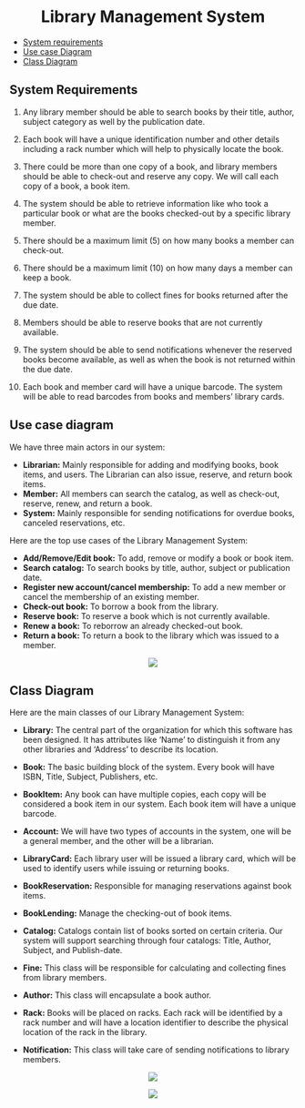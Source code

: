 <center><h1>Library Management System</h1></center>

* [System requirements](#System-Requirements)
* [Use case Diagram](#Use-case-diagram)
* [Class Diagram](#Class-Diagram)


## System Requirements

1. Any library member should be able to search books by their title, author, subject category as well by the publication date.

2. Each book will have a unique identification number and other details including a rack number which will help to physically locate the book.

3. There could be more than one copy of a book, and library members should be able to check-out and reserve any copy. We will call each copy of a book, a book item.

4. The system should be able to retrieve information like who took a particular book or what are the books checked-out by a specific library member.

5. There should be a maximum limit (5) on how many books a member can check-out.

6. There should be a maximum limit (10) on how many days a member can keep a book.

7. The system should be able to collect fines for books returned after the due date.

8. Members should be able to reserve books that are not currently available.

9. The system should be able to send notifications whenever the reserved books become available, as well as when the book is not returned within the due date.

10. Each book and member card will have a unique barcode. The system will be able to read barcodes from books and members’ library cards.

## Use case diagram

We have three main actors in our system:

* **Librarian:** Mainly responsible for adding and modifying books, book items, and users. The Librarian can also issue, reserve, and return book items.
* **Member:** All members can search the catalog, as well as check-out, reserve, renew, and return a book.
* **System:** Mainly responsible for sending notifications for overdue books, canceled reservations, etc.

Here are the top use cases of the Library Management System:

* **Add/Remove/Edit book:** To add, remove or modify a book or book item.
* **Search catalog:** To search books by title, author, subject or publication date.
* **Register new account/cancel membership:** To add a new member or cancel the membership of an existing member.
* **Check-out book:** To borrow a book from the library.
* **Reserve book:** To reserve a book which is not currently available.
* **Renew a book:** To reborrow an already checked-out book.
* **Return a book:** To return a book to the library which was issued to a member.

<p align="center">
        <img src="https://www.educative.io/api/collection/5668639101419520/5692201761767424/page/5636470266134528/image/4834701682409472.png">
</p>

## Class Diagram

Here are the main classes of our Library Management System:

* **Library:** The central part of the organization for which this software has been designed. It has attributes like ‘Name’ to distinguish it from any other libraries and ‘Address’ to describe its location.

* **Book:** The basic building block of the system. Every book will have ISBN, Title, Subject, Publishers, etc.

* **BookItem:** Any book can have multiple copies, each copy will be considered a book item in our system. Each book item will have a unique barcode.

* **Account:** We will have two types of accounts in the system, one will be a general member, and the other will be a librarian.

* **LibraryCard:** Each library user will be issued a library card, which will be used to identify users while issuing or returning books.

* **BookReservation:** Responsible for managing reservations against book items.

* **BookLending:** Manage the checking-out of book items.

* **Catalog:** Catalogs contain list of books sorted on certain criteria. Our system will support searching through four catalogs: Title, Author, Subject, and Publish-date.

* **Fine:** This class will be responsible for calculating and collecting fines from library members.

* **Author:** This class will encapsulate a book author.

* **Rack:** Books will be placed on racks. Each rack will be identified by a rack number and will have a location identifier to describe the physical location of the rack in the library.

* **Notification:** This class will take care of sending notifications to library members.

<p align="center">
        <img src="https://www.educative.io/api/collection/5668639101419520/5692201761767424/page/5636470266134528/image/5972651845615616.png">
</p>

<p align="center">
        <img src="https://www.educative.io/api/collection/5668639101419520/5692201761767424/page/5636470266134528/image/5150650100875264.png">
</p>

